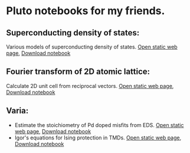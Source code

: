 # Pluto notebooks for my friends.

## Superconducting density of states:
Various models of superconducting density of states. [Open static web page](), [Download notebook]()

## Fourier transform of 2D atomic lattice:
Calculate 2D unit cell from reciprocal vectors. [Open static web page](), [Download notebook]()

## Varia:
- Estimate the stoichiometry of Pd doped misfits from EDS. [Open static web page](), [Download notebook]()
- Igor's equations for Ising protection in TMDs. [Open static web page](), [Download notebook]()
